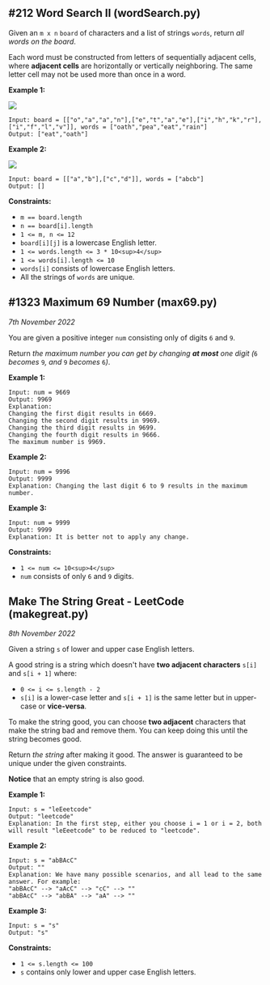## #212 Word Search II (wordSearch.py) 
Given an `m x n` `board` of characters and a list of strings `words`, return _all words on the board_.

Each word must be constructed from letters of sequentially adjacent cells, where **adjacent cells** are horizontally or vertically neighboring. The same letter cell may not be used more than once in a word.

**Example 1:**

![](https://assets.leetcode.com/uploads/2020/11/07/search1.jpg)

```
Input: board = [["o","a","a","n"],["e","t","a","e"],["i","h","k","r"],["i","f","l","v"]], words = ["oath","pea","eat","rain"]
Output: ["eat","oath"]

```

**Example 2:**

![](https://assets.leetcode.com/uploads/2020/11/07/search2.jpg)

```
Input: board = [["a","b"],["c","d"]], words = ["abcb"]
Output: []

```

**Constraints:**

-   `m == board.length`
-   `n == board[i].length`
-   `1 <= m, n <= 12`
-   `board[i][j]` is a lowercase English letter.
-   `1 <= words.length <= 3 * 10<sup>4</sup>`
-   `1 <= words[i].length <= 10`
-   `words[i]` consists of lowercase English letters.
-   All the strings of `words` are unique.

## #1323 Maximum 69 Number (max69.py)
*7th November 2022*

You are given a positive integer `num` consisting only of digits `6` and `9`.

Return _the maximum number you can get by changing **at most** one digit (_`6` _becomes_ `9`_, and_ `9` _becomes_ `6`_)_.

**Example 1:**

```
Input: num = 9669
Output: 9969
Explanation:
Changing the first digit results in 6669.
Changing the second digit results in 9969.
Changing the third digit results in 9699.
Changing the fourth digit results in 9666.
The maximum number is 9969.

```

**Example 2:**

```
Input: num = 9996
Output: 9999
Explanation: Changing the last digit 6 to 9 results in the maximum number.

```

**Example 3:**

```
Input: num = 9999
Output: 9999
Explanation: It is better not to apply any change.

```

**Constraints:**

-   `1 <= num <= 10<sup>4</sup>`
-   `num` consists of only `6` and `9` digits.

## Make The String Great - LeetCode (makegreat.py)
*8th November 2022*

Given a string `s` of lower and upper case English letters.

A good string is a string which doesn't have **two adjacent characters** `s[i]` and `s[i + 1]` where:

-   `0 <= i <= s.length - 2`
-   `s[i]` is a lower-case letter and `s[i + 1]` is the same letter but in upper-case or **vice-versa**.

To make the string good, you can choose **two adjacent** characters that make the string bad and remove them. You can keep doing this until the string becomes good.

Return _the string_ after making it good. The answer is guaranteed to be unique under the given constraints.

**Notice** that an empty string is also good.

**Example 1:**

```
Input: s = "leEeetcode"
Output: "leetcode"
Explanation: In the first step, either you choose i = 1 or i = 2, both will result "leEeetcode" to be reduced to "leetcode".

```

**Example 2:**

```
Input: s = "abBAcC"
Output: ""
Explanation: We have many possible scenarios, and all lead to the same answer. For example:
"abBAcC" --> "aAcC" --> "cC" --> ""
"abBAcC" --> "abBA" --> "aA" --> ""

```

**Example 3:**

```
Input: s = "s"
Output: "s"

```

**Constraints:**

-   `1 <= s.length <= 100`
-   `s` contains only lower and upper case English letters.